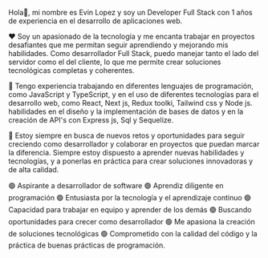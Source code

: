 Hola👋, mi nombre es Evin Lopez y soy un Developer Full Stack con 1 años de experiencia en el desarrollo de aplicaciones web. 

❤️ Soy un apasionado de la tecnología y me encanta trabajar en proyectos desafiantes que me permitan seguir aprendiendo y mejorando mis habilidades. Como desarrollador Full Stack, puedo manejar tanto el lado del servidor como el del cliente, lo que me permite crear soluciones tecnológicas completas y coherentes.

💼 Tengo experiencia trabajando en diferentes lenguajes de programación, como JavaScript y TypeScript, y en el uso de diferentes tecnologías para el desarrollo web, como React, Next js, Redux toolki, Tailwind css y Node js.  habilidades en el diseño y la implementación de bases de datos y en la creación de API's con Express js, Sql y Sequelize. 

🎯 Estoy siempre en busca de nuevos retos y oportunidades para seguir creciendo como desarrollador y colaborar en proyectos que puedan marcar la diferencia. Siempre estoy dispuesto a aprender nuevas habilidades y tecnologías, y a ponerlas en práctica para crear soluciones innovadoras y de alta calidad.

 🟢 Aspirante a desarrollador de software 
 🟢 Aprendiz diligente en programación 
 🟢 Entusiasta por la tecnología y el aprendizaje continuo
 🟢 Capacidad para trabajar en equipo y aprender de los demás
 🟢 Buscando oportunidades para crecer como desarrollador
 🟢 Me apasiona la creación de soluciones tecnológicas
 🟢 Comprometido con la calidad del código y la práctica de buenas prácticas de programación.
